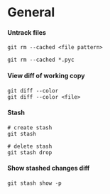 # General

#### Untrack files

    git rm --cached <file pattern>

    git rm --cached *.pyc

#### View diff of working copy

    git diff --color
    git diff --color <file>

#### Stash

    # create stash
    git stash

    # delete stash
    git stash drop

#### Show stashed changes diff

    git stash show -p